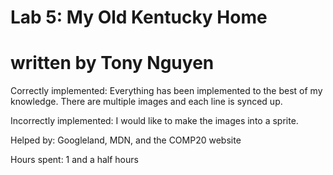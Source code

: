 # Lab 5: My Old Kentucky Home
# written by Tony Nguyen

Correctly implemented: Everything has been implemented to the best of my
knowledge. There are multiple images and each line is synced up.

Incorrectly implemented: I would like to make the images into a sprite.

Helped by: Googleland, MDN, and the COMP20 website

Hours spent: 1 and a half hours